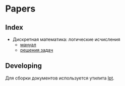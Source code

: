# Papers

## Index

- Дискретная математика: логические исчисления
    - [мануал](https://drive.google.com/file/d/1veVVQgwx8WpdglvK3kQEE2w3p0bOBdPA/view?usp=drive_link)
    - [решения задач](https://drive.google.com/file/d/17YzaPno4pHTBQzlhixOiylGTV-DY38co/view?usp=drive_link)

## Developing

Для сборки документов используется утилита [lpt](https://gitlab.com/iMashtak/lpt-tool).
